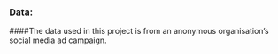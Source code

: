 ### Data:
####The data used in this project is from an anonymous organisation’s social media ad campaign.

